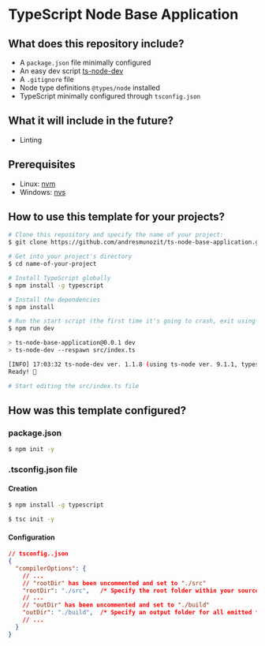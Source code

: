 # TypeScript Node Base Application

## What does this repository include?
- A `package.json` file minimally configured
- An easy dev script [ts-node-dev](https://www.npmjs.com/package/ts-node-dev)
- A `.gitignore` file
- Node type definitions `@types/node` installed
- TypeScript minimally configured through `tsconfig.json`

## What it will include in the future?
- Linting

## Prerequisites
- Linux: [nvm](https://nvm.sh)
- Windows: [nvs](https://github.com/jasongin/nvs)

## How to use this template for your projects?
```sh
# Clone this repository and specify the name of your project:
$ git clone https://github.com/andresmunozit/ts-node-base-application.git name-of-your-project

# Get into your project's directory
$ cd name-of-your-project

# Install TypeScript globally
$ npm install -g typescript

# Install the dependencies
$ npm install

# Run the start script (the first time it's going to crash, exit using Control + C and run it again)
$ npm run dev

> ts-node-base-application@0.0.1 dev
> ts-node-dev --respawn src/index.ts

[INFO] 17:03:32 ts-node-dev ver. 1.1.8 (using ts-node ver. 9.1.1, typescript ver. 4.6.4)
Ready! 🚀

# Start editing the src/index.ts file

```

## How was this template configured?

### package.json
```sh
$ npm init -y

```

### .tsconfig.json file
#### Creation
```sh
$ npm install -g typescript

$ tsc init -y

```

#### Configuration
```json
// tsconfig..json
{
  "compilerOptions": {
    // ...
    // "rootDir" has been uncommented and set to "./src"
    "rootDir": "./src",   /* Specify the root folder within your source files. */
    // ...
    // "outDir" has been uncommented and set to "./build"
    "outDir": "./build",  /* Specify an output folder for all emitted files. */
    // ...
  }
}

```
